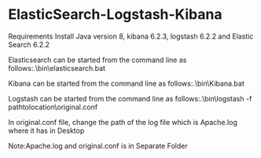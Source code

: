 # ElasticSearch-Logstash-Kibana

Requirements
Install Java version 8,
kibana 6.2.3,
logstash 6.2.2 and
Elastic Search 6.2.2



Elasticsearch can be started from the command line as follows:.\bin\elasticsearch.bat


Kibana can be started from the command line as follows:.\bin\Kibana.bat

Logstash can be started from the command line as follows:.\bin\logstash -f pathtolocation\original.conf


In original.conf file, change the path of the log file which is Apache.log where it has in Desktop

Note:Apache.log and original.conf is in Separate Folder

